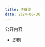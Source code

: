 ```yaml
---
title: 李继刚
date: 2024-06-30
---
```


公开内容

- [即刻](https://web.okjike.com/u/752D3103-1107-43A0-BA49-20EC29D09E36)
